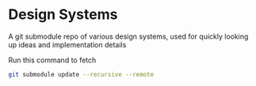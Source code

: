 # Design Systems

A git submodule repo of various design systems, used for quickly looking up ideas and implementation details

Run this command to fetch
```bash
git submodule update --recursive --remote
```
